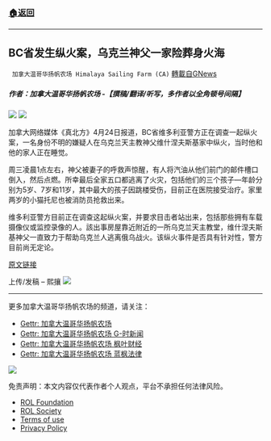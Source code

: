 ###  [:house:返回](README.md)
---


## BC省发生纵火案，乌克兰神父一家险葬身火海
` 加拿大温哥华扬帆农场 Himalaya Sailing Farm (CA)` [轉載自GNews](https://gnews.org/zh-hans/2413375/)

##### 作者：加拿大温哥华扬帆农场 -【撰稿/翻译/听写，多作者以全角顿号间隔】
 ![](https://assets.gnews.org/wp-content/uploads/2022/03/截屏2022-03-22-上午10.53.46-3.png) 
![](https://assets.gnews.org/wp-content/uploads/2022/04/111-14.jpg)
 
加拿大网络媒体《真北方》4月24日报道，BC省维多利亚警方正在调查一起纵火案，一名身份不明的嫌疑人在乌克兰天主教神父维什涅夫斯基家中纵火，当时他和他的家人正在睡觉。
 
周三凌晨1点左右，神父被妻子的呼救声惊醒，有人将汽油从他们前门的邮件槽口倒入，然后点燃。所幸最后全家五口都逃离了火灾，包括他们的三个孩子—年龄分别为5岁、7岁和11岁，其中最大的孩子因跳楼受伤，目前正在医院接受治疗。家里两岁的小猫托尼也被消防员抢救出来。
 
维多利亚警方目前正在调查这起纵火案，并要求目击者站出来，包括那些拥有车载摄像仪或监控录像的人。該出事房屋靠近附近的一所乌克兰天主教堂，维什涅夫斯基神父一直致力于帮助乌克兰人逃离俄乌战火。该纵火事件是否具有针对性，警方目前尚无定论。
 
[原文链接](https://tnc.news/2022/04/24/family-of-ukrainian-priest-narrowly-escapes-victoria-house-fire-lit-by-arsonist/)
 
上传/发稿 – 熙攘
 ![](https://assets.gnews.org/wp-content/uploads/2022/03/截屏2022-03-22-上午10.53.46-3.png) 
* * *
 
更多加拿大温哥华扬帆农场的频道，请关注：
 
- [Gettr: 加拿大温哥华扬帆农场](https://gettr.com/user/torontofarmcn)
- [Gettr: 加拿大温哥华扬帆农场 G-时新闻](https://gettr.com/user/torontofarmnews)
- [Gettr: 加拿大温哥华扬帆农场 枫叶财经](https://gettr.com/user/maplefinance)
- [Gettr: 加拿大温哥华扬帆农场 蓝枫法律](https://gettr.com/user/lanfengfalv)

 ![](https://assets.gnews.org/wp-content/uploads/2021/10/Canada_YF_banner_CN.png) 

免责声明：本文内容仅代表作者个人观点，平台不承担任何法律风险。
  
- [ROL Foundation](https://rolfoundation.org/)
- [ROL Society](https://rolsociety.org/)
- [Terms of use](https://gnews.org/terms-of-use-3/)
- [Privacy Policy](https://gnews.org/privacy-policy/)
